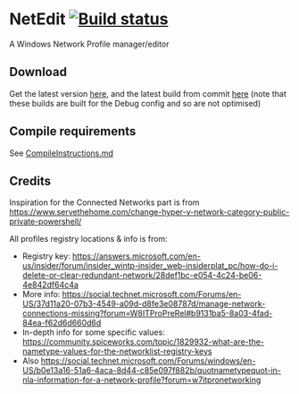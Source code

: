 # NetEdit [![Build status](https://ci.appveyor.com/api/projects/status/eym04uo66kq2bxo3)](https://ci.appveyor.com/project/Walkman100/netedit)

A Windows Network Profile manager/editor

## Download
Get the latest version [here](https://github.com/Walkman100/NetEdit/releases), and the latest build from commit
[here](https://ci.appveyor.com/project/Walkman100/NetEdit/build/artifacts)
(note that these builds are built for the Debug config and so are not optimised)

## Compile requirements
See [CompileInstructions.md](https://github.com/Walkman100/gists/blob/master/CompileInstructions.md)

## Credits

Inspiration for the Connected Networks part is from https://www.servethehome.com/change-hyper-v-network-category-public-private-powershell/

All profiles registry locations & info is from:
- Registry key: https://answers.microsoft.com/en-us/insider/forum/insider_wintp-insider_web-insiderplat_pc/how-do-i-delete-or-clear-redundant-network/28def1bc-e054-4c24-be06-4e842df64c4a
- More info: https://social.technet.microsoft.com/Forums/en-US/37d11a20-07b3-4549-a09d-d8fe3e08787d/manage-network-connections-missing?forum=W8ITProPreRel#b9131ba5-8a03-4fad-84ea-f62d6d660d6d
- In-depth info for some specific values: https://community.spiceworks.com/topic/1829932-what-are-the-nametype-values-for-the-networklist-registry-keys
- Also https://social.technet.microsoft.com/Forums/windows/en-US/b0e13a16-51a6-4aca-8d44-c85e097f882b/quotnametypequot-in-nla-information-for-a-network-profile?forum=w7itpronetworking
